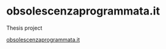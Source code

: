 # obsolescenzaprogrammata.it

Thesis project

[obsolescenzaprogrammata.it](http://obsolescenzaprogrammata.it)
